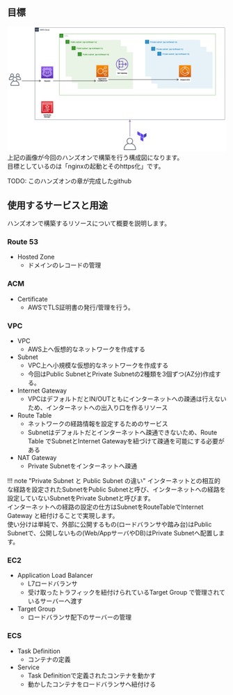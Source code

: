 ## 目標
![aws](imgs/aws.png)
上記の画像が今回のハンズオンで構築を行う構成図になります。  
目標としているのは「nginxの起動とそのhttps化」です。

TODO: このハンズオンの章が完成したgithub

## 使用するサービスと用途
ハンズオンで構築するリソースについて概要を説明します。

### Route 53
- Hosted Zone
    - ドメインのレコードの管理

### ACM
- Certificate
    - AWSでTLS証明書の発行/管理を行う。

### VPC
- VPC
    - AWS上へ仮想的なネットワークを作成する
- Subnet
    - VPC上へ小規模な仮想的なネットワークを作成する
    - 今回はPublic SubnetとPrivate Subnetの2種類を3個ずつ(AZ分)作成する。
- Internet Gateway
    - VPCはデフォルトだとIN/OUTともにインターネットへの疎通は行えないため、インターネットへの出入り口を作るリソース
- Route Table
    - ネットワークの経路情報を設定するためのサービス
    - Subnetはデフォルトだとインターネットへ疎通できないため、Route Table でSubnetとInternet Gatewayを紐づけて疎通を可能にする必要がある
- NAT Gateway
    - Private Subnetをインターネットへ疎通

!!! note "Private Subnet と Public Subnet の違い"
    インターネットとの相互的な経路を設定されたSubnetをPublic Subnetと呼び、インターネットへの経路を設定していないSubnetをPrivate Subnetと呼びます。  
    インターネットへの経路の設定の仕方はSubnetをRouteTableでInternet Gateway と紐付けることで実現します。  
    使い分けは単純で、外部に公開するもの(ロードバランサや踏み台)はPublic Subnetで、公開しないもの(Web/AppサーバやDB)はPrivate Subnetへ配置します。

### EC2
- Application Load Balancer
    - L7ロードバランサ
    - 受け取ったトラフィックを紐付けられているTarget Group で管理されているサーバーへ渡す
- Target Group
    - ロードバランサ配下のサーバーの管理

### ECS
- Task Definition
    - コンテナの定義
- Service
    - Task Definitionで定義されたコンテナを動かす
    - 動かしたコンテナをロードバランサへ紐付ける
